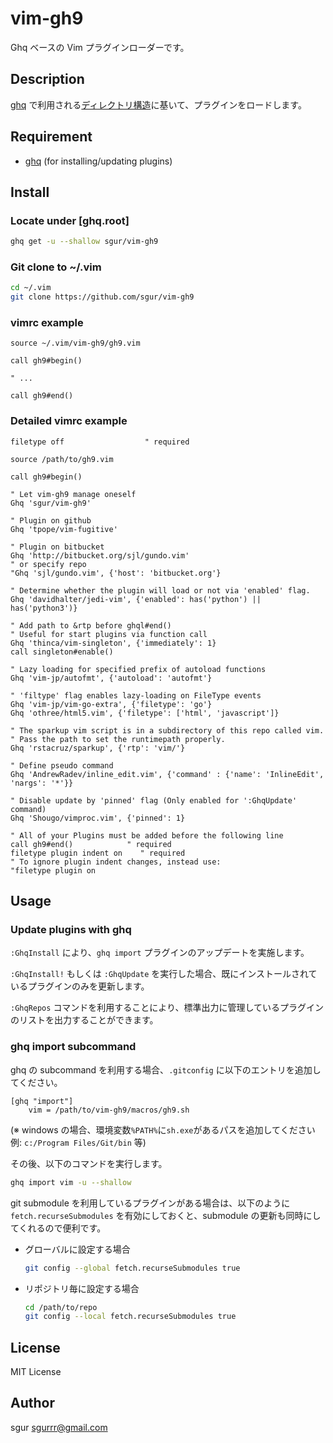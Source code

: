 vim-gh9
========

Ghq ベースの Vim プラグインローダーです。

Description
-----------

[ghq](https://github.com/motemen/ghq) で利用される[ディレクトリ構造](https://github.com/motemen/ghq#directory-structures)に基いて、プラグインをロードします。

Requirement
-----------

- [ghq](https://github.com/motemen/ghq) (for installing/updating plugins)

Install
-------

### Locate under \[ghq.root\]

```sh
ghq get -u --shallow sgur/vim-gh9
```

### Git clone to ~/.vim

```sh
cd ~/.vim
git clone https://github.com/sgur/vim-gh9
```

### vimrc example

```vim
source ~/.vim/vim-gh9/gh9.vim

call gh9#begin()

" ...

call gh9#end()
```

### Detailed vimrc example

```vim
filetype off                  " required

source /path/to/gh9.vim

call gh9#begin()

" Let vim-gh9 manage oneself
Ghq 'sgur/vim-gh9'

" Plugin on github
Ghq 'tpope/vim-fugitive'

" Plugin on bitbucket
Ghq 'http://bitbucket.org/sjl/gundo.vim'
" or specify repo
"Ghq 'sjl/gundo.vim', {'host': 'bitbucket.org'}

" Determine whether the plugin will load or not via 'enabled' flag.
Ghq 'davidhalter/jedi-vim', {'enabled': has('python') || has('python3')}

" Add path to &rtp before ghql#end()
" Useful for start plugins via function call
Ghq 'thinca/vim-singleton', {'immediately': 1}
call singleton#enable()

" Lazy loading for specified prefix of autoload functions
Ghq 'vim-jp/autofmt', {'autoload': 'autofmt'}

" 'filtype' flag enables lazy-loading on FileType events
Ghq 'vim-jp/vim-go-extra', {'filetype': 'go'}
Ghq 'othree/html5.vim', {'filetype': ['html', 'javascript']}

" The sparkup vim script is in a subdirectory of this repo called vim.
" Pass the path to set the runtimepath properly.
Ghq 'rstacruz/sparkup', {'rtp': 'vim/'}

" Define pseudo command
Ghq 'AndrewRadev/inline_edit.vim', {'command' : {'name': 'InlineEdit', 'nargs': '*'}}

" Disable update by 'pinned' flag (Only enabled for ':GhqUpdate' command)
Ghq 'Shougo/vimproc.vim', {'pinned': 1}

" All of your Plugins must be added before the following line
call gh9#end()            " required
filetype plugin indent on    " required
" To ignore plugin indent changes, instead use:
"filetype plugin on
```

Usage
-----

### Update plugins with ghq

`:GhqInstall` により、`ghq import` プラグインのアップデートを実施します。

`:GhqInstall!` もしくは `:GhqUpdate` を実行した場合、既にインストールされているプラグインのみを更新します。

`:GhqRepos` コマンドを利用することにより、標準出力に管理しているプラグインのリストを出力することができます。

### ghq import subcommand

ghq の subcommand を利用する場合、`.gitconfig` に以下のエントリを追加してください。

```
[ghq "import"]
	vim = /path/to/vim-gh9/macros/gh9.sh
```
(※ windows の場合、環境変数`%PATH%`に`sh.exe`があるパスを追加してください 例: `c:/Program Files/Git/bin` 等)

その後、以下のコマンドを実行します。

```sh
ghq import vim -u --shallow
```

git submodule を利用しているプラグインがある場合は、以下のように `fetch.recurseSubmodules` を有効にしておくと、submodule の更新も同時にしてくれるので便利です。

* グローバルに設定する場合

  ```sh
  git config --global fetch.recurseSubmodules true
  ```

* リポジトリ毎に設定する場合

  ```sh
  cd /path/to/repo
  git config --local fetch.recurseSubmodules true
  ```

License
-------

MIT License

Author
------

sgur <sgurrr@gmail.com>
